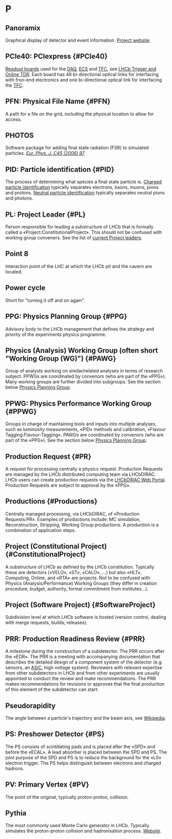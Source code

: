 # P

## Panoramix

Graphical display of detector and event information. [Project website](http://lhcbdoc.web.cern.ch/lhcbdoc/panoramix/).

## PCIe40: PCIexpress {#PCIe40}

[Readout boards](#ReadoutBoard) used for the [DAQ](#DAQ), [ECS](#ECS) and [TFC](#TFC), see [LHCb Trigger and Online TDR](https://cds.cern.ch/record/1701361/files/LHCB-TDR-016.pdf).
Each board has 48 bi-directional optical links for interfacing with fron-end electronics and one bi-directional optical link for interfacing the [TFC](#TFC).

## PFN: Physical File Name {#PFN}

A path for a file on the grid, including the physical location to allow for access.

## PHOTOS

Software package for adding final state radiation (FSR) to simulated particles.
[_Eur. Phys. J. C45 (2006) 97_][]

[_Eur. Phys. J. C45 (2006) 97_]: https://doi.org/10.1016/0010-4655(91)90012-A

## PID: Particle identification {#PID}

The process of determining what species a final state particle is.
[Charged particle identification](https://twiki.cern.ch/twiki/bin/viewauth/LHCbPhysics/ChargedPID) typically separates electrons, kaons, muons, pions and protons.
[Neutral particle identification](https://twiki.cern.ch/twiki/bin/view/LHCbPhysics/CalorimeterObjectsToolsGroup) typically separates neutral pions and photons.

## PL: Project Leader {#PL}

Person responsible for leading a substructure of LHCb that is formally called a «Project:ConstitutionalProject». This should not be confused with working group conveners.
See the list of [current Project leaders](http://lhcb-conv.web.cern.ch/lhcb-conv/StructureDefault.html#Project_Leaders).

## Point 8

Interaction point of the LHC at which the LHCb pit and the cavern are located.

## Power cycle

Short for "turning it off and on again".

## PPG: Physics Planning Group {#PPG}

Advisory body to the LHCb management that defines the strategy and priority of the experiments physics programme.

## Physics (Analysis) Working Group (often short "Working Group (WG)") {#PAWG}

Group of analysts working on similar/related analyses in terms of research subject.
PPWGs are coordinated by convenors (who are part of the «PPG»).
Many working groups are further divided into subgroups.
See the section below [Physics Planning Group](http://lhcb-conv.web.cern.ch/lhcb-conv/StructureDefault.html#Physics_Planning_Group).

## PPWG: Physics Performance Working Group {#PPWG}

Groups in charge of maintaining tools and inputs into multiple analyses, such as luminosity measurements, «PID» methods and calibration, «Flavour Tagging:Flavour-Tagging».
PAWGs are coordinated by convenors (who are part of the «PPG»).
See the section below [Physics Planning Group](http://lhcb-conv.web.cern.ch/lhcb-conv/StructureDefault.html#Physics_Planning_Group).

## Production Request {#PR}

A request for processing centrally a physics request. Production Requests are managed by the LHCb distributed computing team via LHCbDIRAC. LHCb users can create production requests via the [LHCbDIRAC Web Portal](https://lhcb-portal-dirac.cern.ch/DIRAC/?view=tabs&theme=Grey&url_state=1|*LHCbDIRAC.ProductionRequestManager.classes.ProductionRequestManager). Production Requests are subject to approval by the «PPG».

## Productions {#Productions}

Centrally managed processing, via LHCbDIRAC, of «Production Requests:PR». Examples of productions include: MC simulation, Reconstruction, Stripping, Working Group productions. A production is a combination of application steps.

## Project (Constitutional Project) {#ConstitutionalProject}

A substructure of LHCb as defined by the LHCb constitution.
Typically these are detectors («VELO», «ST», «CALO», …) but also «HLT», Computing, Online, and «RTA» are projects.
Not to be confused with Physics (Analysis/Performance) Working Groups (they differ in creation procedure, budget, authority, formal commitment from institutes…).

## Project (Software Project) {#SoftwareProject}

Subdivision level at which LHCb software is hosted (version control, dealing with merge requests, builds, releases).

## PRR: Production Readiness Review {#PRR}

A milestone during the construction of a subdetector. The PRR occurs after the «EDR».
The PRR is a meeting with accompanying documentation that describes the detailed design of a component system of the detector
(e.g. sensors, an [ASIC](https://en.wikipedia.org/wiki/Application-specific_integrated_circuit), high voltage system).
Reviewers with relevant expertise from other subdetectors in LHCb and from other experiments are usually appointed
to conduct the review and make recommendations.
The PRR makes recommendations for revisions or approves that the final production of this element of the subdetector can start.

## Pseudorapidity

The angle between a particle's trajectory and the beam axis, see [Wikipedia](https://en.wikipedia.org/wiki/Pseudorapidity).

## PS: Preshower Detector {#PS}

The PS consists of scintillating pads and is placed after the «SPD» and before the «ECAL».
A lead absorber is placed between the SPD and PS.
The joint purpose of the SPD and PS is to reduce the background for the «L0» electron trigger.
The PS helps distinguish between electrons and charged hadrons.

## PV: Primary Vertex {#PV}

The point of the original, typically proton-proton, collision.

## Pythia

The most commonly used Monte Carlo generator in LHCb.
Typically simulates the proton-proton collision and hadronisation process.
[_Website_](http://home.thep.lu.se/~torbjorn/Pythia.html).
